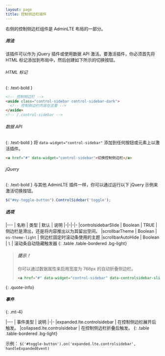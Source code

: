 ```yaml
---
layout: page
title: 控制侧边栏插件
---
```


右侧的控制侧边栏组件是 AdminLTE 布局的一部分。

##### 用法
该插件可以作为 jQuery 插件或使用数据 API 激活。要激活插件，你必须首先将 HTML 标记添加到布局中，然后创建如下所示的切换按钮。

###### HTML 标记
{: .text-bold }
```html
<!-- 控制侧边栏 -->
<aside class="control-sidebar control-sidebar-dark">
  <!-- 控制侧边栏内容在这里 -->
</aside>
<!-- /.control-sidebar -->
```

###### 数据 API
{: .text-bold }
将 `data-widget="control-sidebar"` 添加到任何按钮或元素上以激活插件。

```html
<a href="#" data-widget="control-sidebar">切换控制侧边栏</a>
```

###### jQuery
{: .text-bold }
与其他 AdminLTE 插件一样，你可以通过运行以下 jQuery 示例来激活切换按钮。
```js
$("#my-toggle-button").ControlSidebar('toggle');
```

##### 选项

|---
| 名称 | 类型 | 默认 | 说明
|-|-|-|-
|controlsidebarSlide | Boolean | TRUE | 侧边栏是滑出，还是将内容推出以为其留出空间。
|scrollbarTheme | Boolean | `os-theme-light` | 侧边栏固定时滚动条使用的主题
|scrollbarAutoHide | Boolean | `l` | 滚动条自动隐藏触发器
{: .table .table-bordered .bg-light}

> ##### 提示！
> 你可以通过数据属性来启用宽度为 768px 的自动折叠侧边栏。
> ```html
> <a href="#" data-widget="control-sidebar" data-controlsidebar-slide="false">切换控制侧边栏</a>
> ```
{: .quote-info}

##### 事件
{: .mt-4}

|---
| 事件类型 | 说明
|-|-
|expanded.lte.controlsidebar | 在控制侧边栏展开后触发。
|collapsed.lte.controlsidebar | 在控制侧边栏折叠后触发。
{: .table .table-bordered .bg-light}

示例： `$('#toggle-button').on('expanded.lte.controlsidebar', handleExpandedEvent)`
